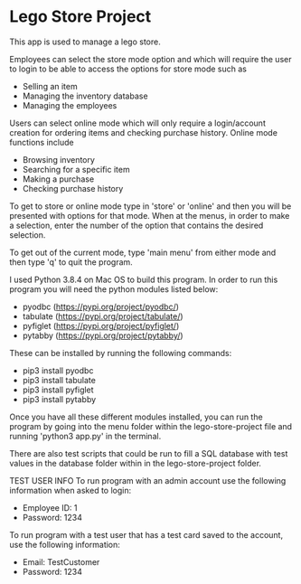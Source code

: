 # Lego Store Project
This app is used to manage a lego store. 

Employees can select the store mode option and which will require
the user to login to be able to access the options for store mode such as
   - Selling an item
   - Managing the inventory database
   - Managing the employees 
   
Users can select online mode which will only require a login/account creation for ordering items 
and checking purchase history. Online mode functions include
   - Browsing inventory
   - Searching for a specific item
   - Making a purchase
   - Checking purchase history

To get to store or online mode type in 'store' or 'online' and then you will be presented with options for that mode. When at the menus, in order to make a selection, enter the number of the option that contains the desired selection. 

To get out of the current mode, type 'main menu' from either mode and then type 'q' to quit the program. 

I used Python 3.8.4 on Mac OS to build this program. 
In order to run this program you will need the python modules listed below:
   - pyodbc (https://pypi.org/project/pyodbc/)
   - tabulate (https://pypi.org/project/tabulate/)
   - pyfiglet (https://pypi.org/project/pyfiglet/)
   - pytabby (https://pypi.org/project/pytabby/)

These can be installed by running the following commands:
   - pip3 install pyodbc
   - pip3 install tabulate
   - pip3 install pyfiglet
   - pip3 install pytabby

Once you have all these different modules installed, you can run the program by going into the menu folder within the lego-store-project file and running
   'python3 app.py' 
in the terminal. 

There are also test scripts that could be run to fill a SQL database with test values in the database folder within in the lego-store-project folder. 

TEST USER INFO
To run program with an admin account use the following information when asked to login:
   - Employee ID: 1 
   - Password: 1234

To run program with a test user that has a test card saved to the account, use the following information:
   - Email: TestCustomer 
   - Password: 1234

